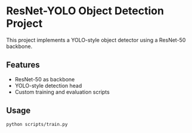 # ResNet-YOLO Object Detection Project

This project implements a YOLO-style object detector using a ResNet-50 backbone.

## Features
- ResNet-50 as backbone
- YOLO-style detection head
- Custom training and evaluation scripts

## Usage
```bash
python scripts/train.py
```
